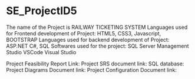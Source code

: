 # SE_ProjectID5
The name of the Project is RAILWAY TICKETING SYSTEM
Languages used for Frontend development of Project: HTML5, CSS3, Javascript, BOOTSTRAP
Languages used for backend development of Project: ASP.NET C#, SQL
Softwares used for the project: 
SQL Server Management Studio
VSCode
Visual Studio

Project Feasibility Report Link: 
Project SRS document link: 
SQL database: 
Project Diagrams Document link:
Project Configuration Document link: 

